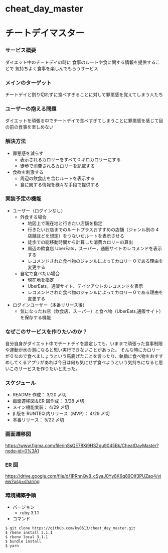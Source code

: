 # cheat_day_master

# チートデイマスター

### サービス概要

ダイエット中のチートデイの時に
食事のルートや食に関する情報を提供することで
気持ちよく食事を楽しんでもらうサービス

### メインのターゲット

チートデイと割り切れずに食べすぎることに対して罪悪感を覚えてしまう人たち

### ユーザーの抱える問題

ダイエットを頑張る中でチートデイで食べすぎてしまうことに罪悪感を感じて目の前の食事を楽しめない

### 解決方法

- 罪悪感を減らす
  - 表示されるカロリーをすべて０キロカロリーにする
  - 徒歩で消費されるカロリーを記載する
- 食欲を刺激する
  - 周辺の飲食店を含むルートを表示する
  - 食に関する情報を様々な手段で提供する

### 実装予定の機能

- ユーザー（ログインなし）
  - 外食する場合
    - 地図上で現在地と行きたい店舗を指定
    - 行きたいお店までのルートプラスおすすめの店舗（ジャンル別の 4 店舗ほどを想定）をつないだルートを表示させる
    - 徒歩での総移動時間から計算した消費カロリーの算出
    - 周辺の飲食店 UberEats，スーパー，通販サイトのレコメンドを表示する
    - レコメンドされた食べ物のジャンルによってカロリー０である理由を変更する
  - 自宅で食べたい場合
    - 現在地を指定
    - UberEats，通販サイト、テイクアウトのレコメンドを表示
    - レコメンドされた食べ物のジャンルによってカロリー０である理由を変更する
- ログインユーザー（本番リリース後）
  - 気になったお店（飲食店、スーパー）と食べ物（UberEats,通販サイト）を保存する機能

### なぜこのサービスを作りたいのか？

自分自身がダイエット中でチートデイを設定しても、いままで頑張った食事制限や運動が水の泡になると思い実行できないことがあった。
そんな時にカロリーが０なので食べましょうという馬鹿げたことを言ったり、執拗に食べ物をおすすめしてくるアプリがあれば今日は何も気にせず食べようという気持ちになると思いこのサービスを作りたいと思った。

### スケジュール

- README 作成： 3/20 〆切
- 画面遷移図＆ER 図作成： 3/28 〆切
- メイン機能実装： 4/29 〆切
- β 版を RUNTEQ 内リリース（MVP）： 4/29 〆切
- 本番リリース： 5/22 〆切

### 画面遷移図

https://www.figma.com/file/inSsQE78Xi9HSZgu9045Bk/CheatDayMaster?node-id=0%3A1

### ER 図

https://drive.google.com/file/d/1PRnnQv8_cSyaJ0Yy8K6q89Ojf3PUZao4/view?usp=sharing

### 環境構築手順
- バージョン
  - ruby 3.1.1
- コマンド
```
$ git clone https://github.com/ky0613/cheat_day_master.git
$ rbenv install 3.1.1
$ rbenv local 3.1.1
$ bundle install
$ yarn
```
